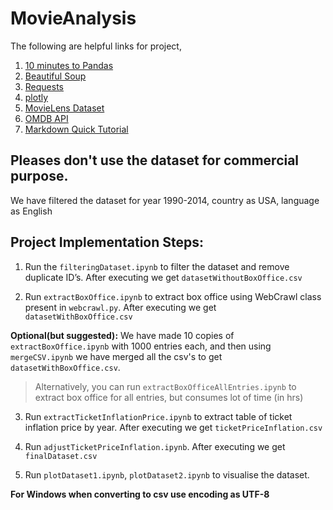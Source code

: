 # MovieAnalysis

The following are helpful links for project,

1. [10 minutes to Pandas](http://pandas.pydata.org/pandas-docs/stable/10min.html)
2. [Beautiful Soup](https://www.crummy.com/software/BeautifulSoup/bs4/doc/)
3. [Requests](http://docs.python-requests.org/en/master/)
4. [plotly](https://plot.ly/python/)
5. [MovieLens Dataset](https://grouplens.org/datasets/movielens/)
6. [OMDB API](http://www.omdbapi.com/)
7. [Markdown Quick Tutorial](http://commonmark.org/help/)

## Pleases don't use the dataset for commercial purpose.

We have filtered the dataset for year 1990-2014, country as USA, language as English


## Project Implementation Steps:

1. Run the `filteringDataset.ipynb` to filter the dataset and remove duplicate ID’s. After executing we get 
`datasetWithoutBoxOffice.csv`

2. Run `extractBoxOffice.ipynb` to extract box office using WebCrawl class present in `webcrawl.py`. After executing we get `datasetWithBoxOffice.csv`

**Optional(but suggested):** We have made 10 copies of `extractBoxOffice.ipynb` with 1000 entries each, and then using `mergeCSV.ipynb` we have merged all the csv's to get `datasetWithBoxOffice.csv`.

> Alternatively, you can run `extractBoxOfficeAllEntries.ipynb` to extract box office for all entries, but consumes lot of time (in hrs)

3. Run `extractTicketInflationPrice.ipynb` to extract table of ticket inflation price by year. After executing we get `ticketPriceInflation.csv` 

4. Run `adjustTicketPriceInflation.ipynb`. After executing we get `finalDataset.csv`

5. Run `plotDataset1.ipynb`, `plotDataset2.ipynb` to visualise the dataset.

**For Windows when converting to csv use encoding as UTF-8**


